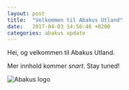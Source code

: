 ```yaml
---
layout: post
title:  "Velkommen til Abakus Utland"
date:   2017-04-03 14:56:46 +0200
categories: abakus update
---
```


Hei, og velkommen til Abakus Utland.

Mer innhold kommer _snart_. Stay tuned!

![Abakus logo](/images/abakus-logo.png)
